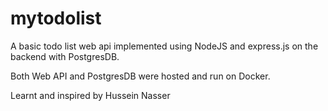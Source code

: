 # mytodolist
A basic todo list web api implemented using NodeJS and express.js on the backend with PostgresDB.

Both Web API and PostgresDB were hosted and run on Docker.

Learnt and inspired by Hussein Nasser
